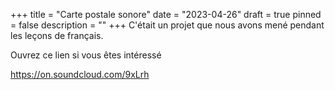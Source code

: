 +++
title = "Carte postale sonore"
date = "2023-04-26"
draft = true
pinned = false
description = ""
+++
C'était un projet que nous avons mené pendant les leçons de français. 

Ouvrez ce lien si vous êtes intéressé

<https://on.soundcloud.com/9xLrh>